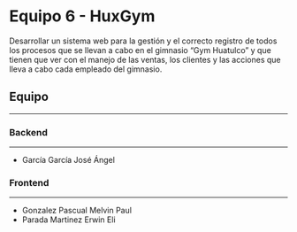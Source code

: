 # Equipo 6 - HuxGym
Desarrollar un sistema web para la gestión y el correcto registro de todos los procesos que se llevan a cabo en el gimnasio “Gym Huatulco” y que tienen que ver con el manejo de las ventas, los clientes y las acciones que lleva a cabo cada empleado del gimnasio.

## Equipo 
------
### Backend
______
* García García José Ángel

### Frontend
______
* Gonzalez Pascual Melvin Paul
* Parada Martinez Erwin Eli
